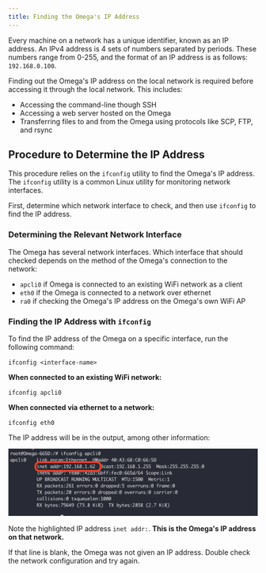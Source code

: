 ```yaml
---
title: Finding the Omega's IP Address
---
```


Every machine on a network has a unique identifier, known as an IP address. An IPv4 address is 4 sets of numbers separated by periods. These numbers range from 0-255, and the format of an IP address is as follows: `192.168.0.100`.

Finding out the Omega's IP address on the local network is required before accessing it through the local network. This includes: 
- Accessing the command-line though SSH
- Accessing a web server hosted on the Omega
- Transferring files to and from the Omega using protocols like SCP, FTP, and rsync

## Procedure to Determine the IP Address

This procedure relies on the `ifconfig` utility to find the Omega's IP address. The `ifconfig` utility is a common Linux utility for monitoring network interfaces.  

First, determine which network interface to check, and then use `ifconfig` to find the IP address. 

### Determining the Relevant Network Interface

The Omega has several network interfaces. Which interface that should checked depends on the method of the Omega's connection to the network:

* `apcli0` if Omega is connected to an existing WiFi network as a client
* `eth0` if the Omega is connected to a network over ethernet
* `ra0` if checking the Omega's IP address on the Omega's own WiFi AP

### Finding the IP Address with `ifconfig`

To find the IP address of the Omega on a specific interface, run the following command:

```shell
ifconfig <interface-name>
```

**When connected to an existing WiFi network:**

```shell
ifconfig apcli0
```

**When connected via ethernet to a network:**

```shell
ifconfig eth0
```


The IP address will be in the output, among other information:

![omega2-ip-address-check](./assets/omega2-ip-address-check.png)

Note the highlighted IP address `inet addr:`. **This is the Omega's IP address on that network.**

If that line is blank, the Omega was not given an IP address. Double check the network configuration and try again.

